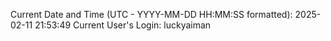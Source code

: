 Current Date and Time (UTC - YYYY-MM-DD HH:MM:SS formatted): 2025-02-11 21:53:49
Current User's Login: luckyaiman
